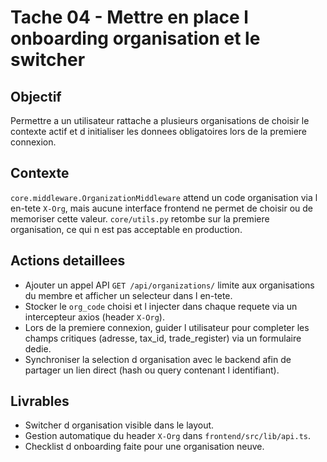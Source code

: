 # Tache 04 - Mettre en place l onboarding organisation et le switcher

## Objectif
Permettre a un utilisateur rattache a plusieurs organisations de choisir le contexte actif et d initialiser les donnees obligatoires lors de la premiere connexion.

## Contexte
`core.middleware.OrganizationMiddleware` attend un code organisation via l en-tete `X-Org`, mais aucune interface frontend ne permet de choisir ou de memoriser cette valeur. `core/utils.py` retombe sur la premiere organisation, ce qui n est pas acceptable en production.

## Actions detaillees
- Ajouter un appel API `GET /api/organizations/` limite aux organisations du membre et afficher un selecteur dans l en-tete.
- Stocker le `org_code` choisi et l injecter dans chaque requete via un intercepteur axios (header `X-Org`).
- Lors de la premiere connexion, guider l utilisateur pour completer les champs critiques (adresse, tax_id, trade_register) via un formulaire dedie.
- Synchroniser la selection d organisation avec le backend afin de partager un lien direct (hash ou query contenant l identifiant).

## Livrables
- Switcher d organisation visible dans le layout.
- Gestion automatique du header `X-Org` dans `frontend/src/lib/api.ts`.
- Checklist d onboarding faite pour une organisation neuve.
